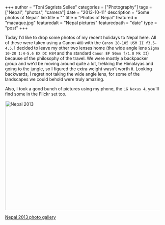 +++
author = "Toni Sagrista Selles"
categories = ["Photography"]
tags = ["Nepal", "photos", "camera"]
date = "2013-10-11"
description = "Some photos of Nepal"
linktitle = ""
title = "Photos of Nepal"
featured = "macaque.jpg"
featuredalt = "Nepal pictures"
featuredpath = "date"
type = "post"
+++

Today I'd like to drop some photos of my recent holidays to Nepal here. All of these were taken using a Canon `40D` with the `Canon 28-105 USM II f3.5-4.5`. I decided to leave my other two lenses home (the wide angle lens `Sigma 10-20 1:4-5.6 EX DC HSM` and the standard `Canon EF 50mm f/1.8 Mk II`) because of the philosophy of the travel. We were mostly a backpacker group and we'd be moving around quite a lot, trekking the Himalayas and going to the jungle, so I figured the extra weight wasn't worth it. Looking backwards, I regret not taking the wide angle lens, for some of the landscapes we could behold were truly amazing.

Also, I took a good bunch of pictures using my phone, the `LG Nexus 4`, you'll find some in the Flickr set too.

<a data-flickr-embed="true"  href="https://www.flickr.com/photos/55929244@N00/albums/72157636281720346" title="Nepal 2013"><img src="https://c5.staticflickr.com/8/7309/10122880836_e79d982e34_z.jpg" width="640" height="356" alt="Nepal 2013"></a><script async src="//embedr.flickr.com/assets/client-code.js" charset="utf-8"></script>

[Nepal 2013 photo gallery](https://www.flickr.com/photos/55929244@N00/sets/72157636281720346)

